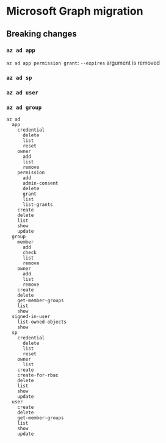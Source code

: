 # Microsoft Graph migration

## Breaking changes

### `az ad app`

`az ad app permission grant`: `--expires` argument is removed

### `az ad sp`

### `az ad user`

### `az ad group`



```
az ad
  app
    credential
      delete
      list
      reset
    owner
      add
      list
      remove
    permission
      add
      admin-consent
      delete
      grant
      list
      list-grants
    create
    delete
    list
    show
    update
  group
    member
      add
      check
      list
      remove
    owner
      add
      list
      remove
    create
    delete
    get-member-groups
    list
    show
  signed-in-user
    list-owned-objects
    show
  sp
    credential
      delete
      list
      reset
    owner
      list
    create
    create-for-rbac
    delete
    list
    show
    update
  user
    create
    delete
    get-member-groups
    list
    show
    update
```
